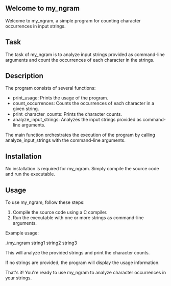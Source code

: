 ## Welcome to my_ngram

Welcome to my_ngram, a simple program for counting character occurrences in input strings.

## Task

The task of my_ngram is to analyze input strings provided as command-line arguments and count the occurrences of each character in the strings.

## Description

The program consists of several functions:

- print_usage: Prints the usage of the program.
- count_occurrences: Counts the occurrences of each character in a given string.
- print_character_counts: Prints the character counts.
- analyze_input_strings: Analyzes the input strings provided as command-line arguments.

The main function orchestrates the execution of the program by calling analyze_input_strings with the command-line arguments.

## Installation

No installation is required for my_ngram. Simply compile the source code and run the executable.

## Usage

To use my_ngram, follow these steps:

1. Compile the source code using a C compiler.
2. Run the executable with one or more strings as command-line arguments.

Example usage:

./my_ngram string1 string2 string3

This will analyze the provided strings and print the character counts.

If no strings are provided, the program will display the usage information.

That's it! You're ready to use my_ngram to analyze character occurrences in your strings.